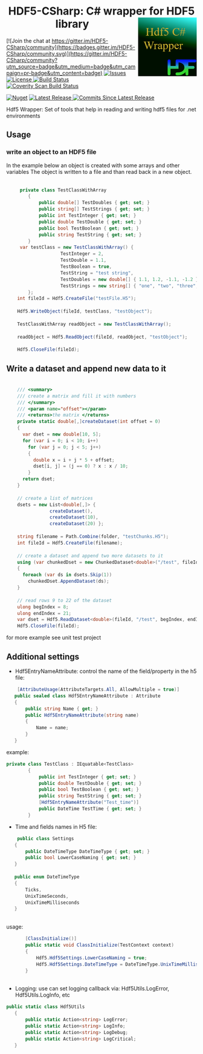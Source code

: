 <h1 align="center">HDF5-CSharp: C# wrapper for HDF5 library <img src="./Assets/hdf5Wrapper.png" align="right" width="155px" height="155px"></h1> 

[![Join the chat at https://gitter.im/HDF5-CSharp/community](https://badges.gitter.im/HDF5-CSharp/community.svg)](https://gitter.im/HDF5-CSharp/community?utm_source=badge&utm_medium=badge&utm_campaign=pr-badge&utm_content=badge)
<a href="https://github.com/LiorBanai/HDF5-CSharp/issues">
    <img src="https://img.shields.io/github/issues/LiorBanai/HDF5-CSharp" alt="Issues"/>
</a>
<a href="https://github.com/LiorBanai/HDF5-CSharp/blob/master/LICENSE">
    <img src="https://img.shields.io/github/license/LiorBanai/HDF5-CSharp"  alt="License"/>
</a>
[![Build Status](https://liorbanai.visualstudio.com/HDF5-CSharp/_apis/build/status/LiorBanai.HDF5-CSharp?branchName=master)](https://liorbanai.visualstudio.com/HDF5-CSharp/_build/latest?definitionId=3&branchName=master)
<a href="https://scan.coverity.com/projects/liorbanai-hdf5dotnetwrapper"> <img alt="Coverity Scan Build Status" src="https://scan.coverity.com/projects/20655/badge.svg"/></a>

[![Nuget](https://img.shields.io/nuget/v/HDF5-CSharp)](https://www.nuget.org/packages/HDF5-CSharp/) 
<a href="https://github.com/LiorBanai/HDF5-CSharp/releases">
    <img src="https://img.shields.io/github/v/release/LiorBanai/HDF5-CSharp"  alt="Latest Release"/>
</a>
 <a href="https://github.com/LiorBanai/HDF5-CSharp/compare/V1.10.6...master"> <img alt="Commits Since Latest Release" src="https://img.shields.io/github/commits-since/LiorBanai/HDF5-CSharp/latest"/></a>





Hdf5 Wrapper: Set of tools that help in reading and writing hdf5 files for .net environments

## Usage

### write an object to an HDF5 file
In the example below an object is created with some arrays and other variables
The object is written to a file and than read back in a new object.


```csharp

     private class TestClassWithArray
        {
            public double[] TestDoubles { get; set; }
            public string[] TestStrings { get; set; }
            public int TestInteger { get; set; }
            public double TestDouble { get; set; }
            public bool TestBoolean { get; set; }
            public string TestString { get; set; }
        }
     var testClass = new TestClassWithArray() {
                    TestInteger = 2,
                    TestDouble = 1.1,
                    TestBoolean = true,
                    TestString = "test string",
                    TestDoubles = new double[] { 1.1, 1.2, -1.1, -1.2 },
                    TestStrings = new string[] { "one", "two", "three", "four" }
        };
    int fileId = Hdf5.CreateFile("testFile.H5");

    Hdf5.WriteObject(fileId, testClass, "testObject");

    TestClassWithArray readObject = new TestClassWithArray();

    readObject = Hdf5.ReadObject(fileId, readObject, "testObject");

    Hdf5.CloseFile(fileId);

```


## Write a dataset and append new data to it

```csharp

    /// <summary>
    /// create a matrix and fill it with numbers
    /// </summary>
    /// <param name="offset"></param>
    /// <returns>the matrix </returns>
    private static double[,]createDataset(int offset = 0)
    {
      var dset = new double[10, 5];
      for (var i = 0; i < 10; i++)
        for (var j = 0; j < 5; j++)
        {
          double x = i + j * 5 + offset;
          dset[i, j] = (j == 0) ? x : x / 10;
        }
      return dset;
    }

    // create a list of matrices
    dsets = new List<double[,]> {
                createDataset(),
                createDataset(10),
                createDataset(20) };

    string filename = Path.Combine(folder, "testChunks.H5");
    int fileId = Hdf5.CreateFile(filename);    

    // create a dataset and append two more datasets to it
    using (var chunkedDset = new ChunkedDataset<double>("/test", fileId, dsets.First()))
    {
      foreach (var ds in dsets.Skip(1))
        chunkedDset.AppendDataset(ds);
    }

    // read rows 9 to 22 of the dataset
    ulong begIndex = 8;
    ulong endIndex = 21;
    var dset = Hdf5.ReadDataset<double>(fileId, "/test", begIndex, endIndex);
    Hdf5.CloseFile(fileId);

```

for more example see unit test project


## Additional settings
 - Hdf5EntryNameAttribute: control the name of the field/property in the h5 file:
 
 ```csharp
     [AttributeUsage(AttributeTargets.All, AllowMultiple = true)]
    public sealed class Hdf5EntryNameAttribute : Attribute
    {
        public string Name { get; }
        public Hdf5EntryNameAttribute(string name)
        {
            Name = name;
        }
    }
```

example:  
```csharp
private class TestClass : IEquatable<TestClass>
        {
            public int TestInteger { get; set; }
            public double TestDouble { get; set; }
            public bool TestBoolean { get; set; }
            public string TestString { get; set; }
            [Hdf5EntryNameAttribute("Test_time")]
            public DateTime TestTime { get; set; }
        }
```

 - Time and fields names in H5 file:
 
 ```csharp
     public class Settings
    {
        public DateTimeType DateTimeType { get; set; }
        public bool LowerCaseNaming { get; set; }
    }

    public enum DateTimeType
    {
        Ticks,
        UnixTimeSeconds,
        UnixTimeMilliseconds
    }
    
```

usage:
 ```csharp
        [ClassInitialize()]
        public static void ClassInitialize(TestContext context)
        {
            Hdf5.Hdf5Settings.LowerCaseNaming = true;
            Hdf5.Hdf5Settings.DateTimeType = DateTimeType.UnixTimeMilliseconds;
        }
            
```

 - Logging: use can set logging callback via: Hdf5Utils.LogError, Hdf5Utils.LogInfo, etc
 
 ```csharp
public static class Hdf5Utils
    {
        public static Action<string> LogError;
        public static Action<string> LogInfo;
        public static Action<string> LogDebug;
        public static Action<string> LogCritical;
    }
 ```
